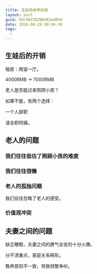 ```yaml
---
title: 生娃简单养娃难
layout: post
guid: OdrkNZ3DZN8dK2wd0Vd
date: 2018-08-28 08:44:49
tags:
  -
---
```






## 生娃后的开销

租房：两室一厅。

4000RMB -> 7000RMB


老人是否能过来照顾小孩？

如果不能，有两个选择：

一个人辞职

请全职阿姨。


## 老人的问题

### 我们往往低估了照顾小孩的难度


### 我们往往很懒



### 老人的孤独问题

我们往往忽略了老人的感受。


### 价值观冲突





## 夫妻之间的问题


缺乏睡眠，夫妻之间的脾气会变的十分火爆。


分不清重点，家庭关系畸形。


教养原则不一致，导致频繁争吵。







